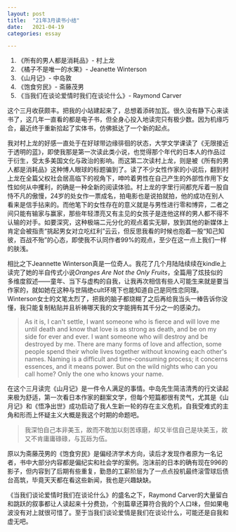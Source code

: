 ```yaml
---
layout: post
title:  "21年3月读书小结"
date:   2021-04-19
categories: essay

---
```

1.  《所有的男人都是消耗品》- 村上龙
1.  《橘子不是唯一的水果》- Jeanette Winterson
1.  《山月记》- 中岛敦
1.  《饱食穷民》- 斋藤茂男
1.  《当我们在谈论爱情时我们在谈论什么》- Raymond Carver

这个三月收获颇丰。把我的小站建起来了，总想着添砖加瓦。很久没有静下心来读书了，这几年一直看的都是电子书，但全身心投入地读完只有极少数。因为机缘巧合，最近终于重新拾起了实体书，仿佛抵达了一个新的起点。

我对村上龙的好感一直处于在好球带边缘徘徊的状态，大学文学课读了《无限接近于透明的蓝》，即使我那是第一次读此类小说，也觉得那个年代的日本人的作品过于衍生，受太多美国文化与政治的影响。而这第二次读村上龙，则是被《所有的男人都是消耗品》这种博人眼球的标题骗到了。读了不少女性作家的小说后，翻到村上龙在全篇父权社会居高临下的视角下，呻吟着男性在自己产生的外部性作用下女性如何从中攫利，的确是一种全新的阅读体验。村上龙的字里行间都充斥着一股自恃不凡的傲慢，24岁的处女作一票成名，拍电影也是说拍就拍，他的成功在别人看来是信手拈来的。而他笔下的女性存在的意义就是与男性进行零和博弈，二者之间只能有输家与赢家，那些年轻漂亮又有主见的女孩子是连他这样的男人都不得不认输的对手。如要深究，这种极端二元分化的观点着实无聊，放到其他的新媒体上肯定会被指责“挑起男女对立吃红利”云云，但反思我看的时候也抱着一股“知己知彼，百战不殆”的心态，即使我不认同作者99%的观点，至少在这一点上我们一样的肤浅。

相比之下Jeannette Winterson真是一位奇人。我花了几个月陆陆续续在kindle上读完了她的半自传式小说*Oranges Are Not the Only Fruits*，全篇用了炫技似的多维度叙述——童年、当下与虚构的自我，让我再次相信有些人可能生来就是要当作家的，就如她在这种与世隔绝cult环境下也能知道自己是同性恋同理。Winterson女士的文笔太烈了，把我的脑子都烧糊了之后再给我当头一棒告诉你没懂，我只能复制粘贴并且祈祷哪天我的文字能拥有其千分之一的感染力。

>As it is, I can't settle, I want someone who is fierce and will love me until death and know that love is as strong as death, and be on my side for ever and ever. I want someone who will destroy and be destroyed by me. There are many forms of love and affection, some people spend their whole lives together without knowing each other's names. Naming is a difficult and time-consuming process; it concerns essences, and it means power. But on the wild nights who can you call home? Only the one who knows your name.


在这个三月读完《山月记》是一件令人满足的事情。中岛先生简洁清秀的行文读起来极为舒适，第一次看日本作家的翻案文学，但每个短篇都很有灵气，尤其是《山月记》和《悟净出世》成功启动了我人生新一轮的存在主义危机，自我受难式的主角和形而上怀疑主义大概是我这个时期的命题吧。
>我深怕自己本非美玉，故而不敢加以刻苦琢磨，却又半信自己是块美玉，故又不肯庸庸碌碌，与瓦砾为伍。

原以为斋藤茂男的《饱食穷民》是偏经济学术方向，读后才发现作者原为一名记者，书中大部分内容都是偏纪实和社会学的案例。泡沫前的日本的确有现在996的影子，但内容到了后期有些重复，勤恳的工薪阶层为了一点点投机最终滚雪球后债台高筑，毕竟天天都在看这些新闻，我也是兴趣缺缺。

《当我们谈论爱情时我们在谈论什么》的盛名之下，Raymond Carver的大量留白和跳跃的叙事都让人读起来十分费劲，个别篇章还算符合我的个人口味，但如果电波没有对上就很可惜了。至于当我们谈论爱情是我们在谈论什么，可能还是自我和虚无吧。
